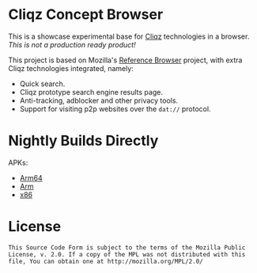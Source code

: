 #  Cliqz Concept Browser

This is a showcase experimental base for [Cliqz](https://cliqz.com/) technologies in a
browser. _This is not a production ready product!_

This project is based on Mozilla's [Reference Browser](https://github.com/mozilla-mobile/reference-browser/)
project, with extra Cliqz technologies integrated, namely:
 * Quick search.
 * Cliqz prototype search engine results page.
 * Anti-tracking, adblocker and other privacy tools.
 * Support for visiting p2p websites over the `dat://` protocol.

# Nightly Builds Directly

APKs:
 * [Arm64](https://github.com/cliqz/cliqz-concept-browser/releases/latest/download/app-arm64-v8a-nightly-signed.apk)
 * [Arm](https://github.com/cliqz/cliqz-concept-browser/releases/latest/download/app-armeabi-v7a-nightly-signed.apk)
 * [x86](https://github.com/cliqz/cliqz-concept-browser/releases/latest/download/app-x86-nightly-signed.apk)

# License

    This Source Code Form is subject to the terms of the Mozilla Public
    License, v. 2.0. If a copy of the MPL was not distributed with this
    file, You can obtain one at http://mozilla.org/MPL/2.0/
